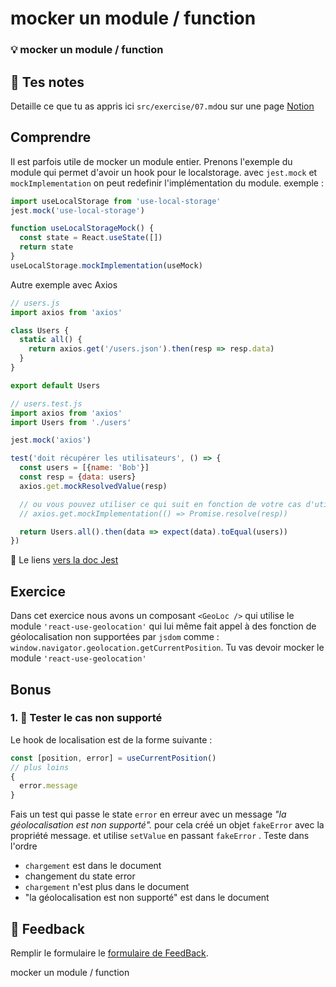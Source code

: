 # mocker un module / function

### 💡 mocker un module / function

## 📝 Tes notes

Detaille ce que tu as appris ici
`src/exercise/07.md`ou sur une page [Notion](https://go.mikecodeur.com/course-notes-template)

## Comprendre

Il est parfois utile de mocker un module entier. Prenons l'exemple du module qui
permet d'avoir un hook pour le localstorage. avec `jest.mock` et
`mockImplementation` on peut redefinir l'implémentation du module. exemple :

```jsx
import useLocalStorage from 'use-local-storage'
jest.mock('use-local-storage')

function useLocalStorageMock() {
  const state = React.useState([])
  return state
}
useLocalStorage.mockImplementation(useMock)
```

Autre exemple avec Axios

```jsx
// users.js
import axios from 'axios'

class Users {
  static all() {
    return axios.get('/users.json').then(resp => resp.data)
  }
}

export default Users
```

```jsx
// users.test.js
import axios from 'axios'
import Users from './users'

jest.mock('axios')

test('doit récupérer les utilisateurs', () => {
  const users = [{name: 'Bob'}]
  const resp = {data: users}
  axios.get.mockResolvedValue(resp)

  // ou vous pouvez utiliser ce qui suit en fonction de votre cas d'utilisation :
  // axios.get.mockImplementation(() => Promise.resolve(resp))

  return Users.all().then(data => expect(data).toEqual(users))
})
```

📑 Le liens [vers la doc Jest](https://jestjs.io/fr/docs/mock-functions)

## Exercice

Dans cet exercice nous avons un composant `<GeoLoc />` qui utilise le module
`'react-use-geolocation'` qui lui même fait appel à des fonction de
géolocalisation non supportées par `jsdom` comme :
`window.navigator.geolocation.getCurrentPosition`. Tu vas devoir mocker le
module `'react-use-geolocation'`

## Bonus

### 1. 🚀 Tester le cas non supporté

Le hook de localisation est de la forme suivante :

```jsx
const [position, error] = useCurrentPosition()
// plus loins
{
  error.message
}
```

Fais un test qui passe le state `error` en erreur avec un message _"la
géolocalisation est non supporté"._ pour cela créé un objet `fakeError` avec la
propriété message. et utilise `setValue` en passant `fakeError` . Teste dans
l'ordre

- `chargement` est dans le document
- changement du state error
- `chargement` n'est plus dans le document
- "la géolocalisation est non supporté" est dans le document

## 🐜 Feedback

Remplir le formulaire le
[formulaire de FeedBack](https://go.mikecodeur.com/cours-react-avis).

mocker un module / function
